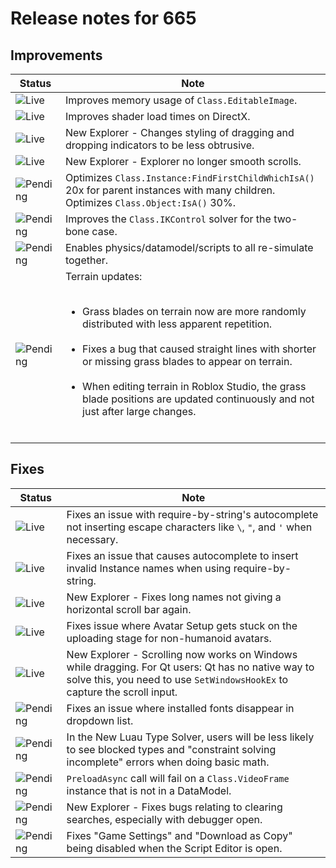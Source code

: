 # Release notes for 665

## Improvements

| Status | Note |
|--------|------|
| ![Live](https://img.shields.io/badge/Live-009E57?style=flat)  | Improves memory usage of <code>Class.EditableImage</code>. |
| ![Live](https://img.shields.io/badge/Live-009E57?style=flat)  | Improves shader load times on DirectX. |
| ![Live](https://img.shields.io/badge/Live-009E57?style=flat)  | New Explorer - Changes styling of dragging and dropping indicators to be less obtrusive. |
| ![Live](https://img.shields.io/badge/Live-009E57?style=flat)  | New Explorer - Explorer no longer smooth scrolls. |
| ![Pending](https://img.shields.io/badge/Pending-DEA517?style=flat)  | Optimizes <code>Class.Instance:FindFirstChildWhichIsA()</code> 20x for parent instances with many children. Optimizes <code>Class.Object:IsA()</code> 30%. |
| ![Pending](https://img.shields.io/badge/Pending-DEA517?style=flat)  | Improves the <code>Class.IKControl</code> solver for the two-bone case. |
| ![Pending](https://img.shields.io/badge/Pending-DEA517?style=flat)  | Enables physics/datamodel/scripts to all re-simulate together. |
| ![Pending](https://img.shields.io/badge/Pending-DEA517?style=flat)  | Terrain updates:<br><ul><br><li>Grass blades on terrain now are more randomly distributed with less apparent repetition.</li><br><li>Fixes a bug that caused straight lines with shorter or missing grass blades to appear on terrain.</li><br><li>When editing terrain in Roblox Studio, the grass blade positions are updated continuously and not just after large changes.</li><br></ul> |
## Fixes

| Status | Note |
|--------|------|
| ![Live](https://img.shields.io/badge/Live-009E57?style=flat)  | Fixes an issue with require-by-string's autocomplete not inserting escape characters like <code>\\</code>, <code>\"</code>, and <code>\'</code> when necessary. |
| ![Live](https://img.shields.io/badge/Live-009E57?style=flat)  | Fixes an issue that causes autocomplete to insert invalid Instance names when using require-by-string. |
| ![Live](https://img.shields.io/badge/Live-009E57?style=flat)  | New Explorer - Fixes long names not giving a horizontal scroll bar again. |
| ![Live](https://img.shields.io/badge/Live-009E57?style=flat)  | Fixes issue where Avatar Setup gets stuck on the uploading stage for non-humanoid avatars. |
| ![Live](https://img.shields.io/badge/Live-009E57?style=flat)  | New Explorer - Scrolling now works on Windows while dragging. For Qt users: Qt has no native way to solve this, you need to use <code>SetWindowsHookEx</code> to capture the scroll input. |
| ![Pending](https://img.shields.io/badge/Pending-DEA517?style=flat)  | Fixes an issue where installed fonts disappear in dropdown list. |
| ![Pending](https://img.shields.io/badge/Pending-DEA517?style=flat)  | In the New Luau Type Solver, users will be less likely to see blocked types and "constraint solving incomplete" errors when doing basic math. |
| ![Pending](https://img.shields.io/badge/Pending-DEA517?style=flat)  | <code>PreloadAsync</code> call will fail on a <code>Class.VideoFrame</code> instance that is not in a DataModel. |
| ![Pending](https://img.shields.io/badge/Pending-DEA517?style=flat)  | New Explorer - Fixes bugs relating to clearing searches, especially with debugger open. |
| ![Pending](https://img.shields.io/badge/Pending-DEA517?style=flat)  | Fixes "Game Settings" and "Download as Copy" being disabled when the Script Editor is open. |
